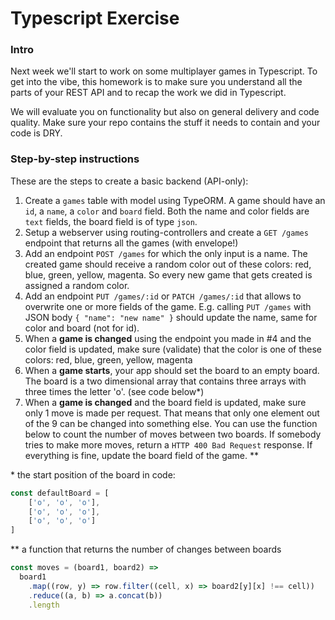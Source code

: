# Typescript Exercise

### Intro

Next week we'll start to work on some multiplayer games in Typescript. To get into the vibe, this homework is to make sure you understand all the parts of your REST API and to recap the work we did in Typescript. 

We will evaluate you on functionality but also on general delivery and code quality. Make sure your repo contains the stuff it needs to contain and your code is DRY. 

### Step-by-step instructions

These are the steps to create a basic backend (API-only):

1. Create a `games` table with model using TypeORM. A game should have an `id`, a `name`, a `color` and `board` field. Both the name and color fields are `text` fields, the board field is of type `json`.  
2. Setup a webserver using routing-controllers and create a `GET /games` endpoint that returns all the games (with envelope!)
3. Add an endpoint `POST /games` for which the only input is a name. The created game should receive a random color out of these colors: red, blue, green, yellow, magenta. So every new game that gets created is assigned a random color. 
4. Add an endpoint `PUT /games/:id` or `PATCH /games/:id` that allows to overwrite one or more fields of the game. E.g. calling `PUT /games` with JSON body `{ "name": "new name" }` should update the name, same for color and board (not for id). 
5. When a **game is changed** using the endpoint you made in #4 and the color field is updated, make sure (validate) that the color is one of these colors: red, blue, green, yellow, magenta
6. When a **game starts**, your app should set the board to an empty board. The board is a two dimensional array that contains three arrays with three times the letter 'o'. (see code below\*)
7. When a **game is changed** and the board field is updated, make sure only 1 move is made per request. That means that only one element out of the 9 can be changed into something else. You can use the function below to count the number of moves between two boards. If somebody tries to make more moves, return a `HTTP 400 Bad Request` response. If everything is fine, update the board field of the game.  \*\* 


\* the start position of the board in code:

```ts
const defaultBoard = [
	['o', 'o', 'o'],
	['o', 'o', 'o'],
	['o', 'o', 'o']
]
``` 

\*\* a function that returns the number of changes between boards

```ts
const moves = (board1, board2) => 
  board1
    .map((row, y) => row.filter((cell, x) => board2[y][x] !== cell))
    .reduce((a, b) => a.concat(b))
    .length
```